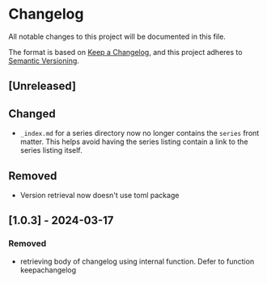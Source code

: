 # Changelog

All notable changes to this project will be documented in this file.

The format is based on [Keep a Changelog](https://keepachangelog.com/en/1.1.0/),
and this project adheres to
[Semantic Versioning](https://semver.org/spec/v2.0.0.html).

## [Unreleased]

## Changed

- `_index.md` for a series directory now no longer contains the `series` front
  matter. This helps avoid having the series listing contain a link to the
  series listing itself.

## Removed

- Version retrieval now doesn't use toml package

## [1.0.3] - 2024-03-17

### Removed

- retrieving body of changelog using internal function. Defer to function
  keepachangelog
